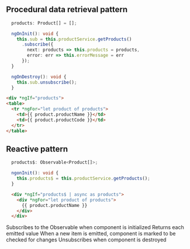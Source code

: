 ## Procedural data retrieval pattern
```ts
  products: Product[] = [];

  ngOnInit(): void {
    this.sub = this.productService.getProducts()
      .subscribe({
        next: products => this.products = products,
        error: err => this.errorMessage = err
      });
  }

  ngOnDestroy(): void {
    this.sub.unsubscribe();
  }
```
```html
<div *ngIf="products">
<table>
  <tr *ngFor="let product of products">
    <td>{{ product.productName }}</td>
    <td>{{ product.productCode }}</td>
  </tr>
</table>
```


## Reactive pattern
```ts
  products$: Observable<Product[]>;

  ngonInit(): void {
    this.products$ = this.productService.getProducts();
  }
```

```html
  <div *ngIf="products$ | async as products">
    <div *ngFor="let product of products">
      {{ product.productName }}
    </div>
  </div>
```

Subscribes to the Observable when component is initialized
Returns each emitted value
When a new item is emitted, component is marked to be checked for changes
Unsubscribes when component is destroyed
